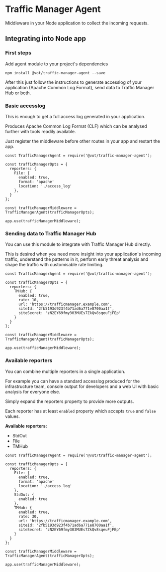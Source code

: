 # Traffic Manager Agent

Middleware in your Node application to collect the incoming requests.

## Integrating into Node app

### First steps

Add agent module to your project's dependencies

```
npm install @vot/traffic-manager-agent --save
```

After this just follow the instructions to generate accesslog of your application
(Apache Common Log Format), send data to Traffic Manager Hub or both.


### Basic accesslog

This is enough to get a full access log generated in your application.

Produces Apache Common Log Format (CLF) which can be analysed further with
tools readily available.


Just register the middleware before other routes in your app and restart the app.

```
const TrafficManagerAgent = require('@vot/traffic-manager-agent');

const trafficManagerOpts = {
  reporters: {
    File: {
      enabled: true,
      format: 'apache'
      location: './access_log'
    },
  }
};

const trafficManagerMiddleware = TrafficManagerAgent(trafficManagerOpts);

app.use(trafficManagerMiddleware);
```


### Sending data to Traffic Manager Hub

You can use this module to integrate with Traffic Manager Hub directly.

This is desired when you need more insight into your application's incoming traffic,
understand the patterns in it, perform early threat analysis and shape the traffic
with customisable rate limiting.

```
const TrafficManagerAgent = require('@vot/traffic-manager-agent');

const trafficManagerOpts = {
  reporters: {
    TMHub: {
      enabled: true,
      rate: 10,
      url: 'https://trafficmanager.example.com',
      siteId: '2fb5193d923f4b71ad6a771e8700aa1f',
      siteSecret: 'zN2EY69fmy303MUEs7ZkQv8sqeuFjFEp'
    }
  }
};

const trafficManagerMiddleware = TrafficManagerAgent(trafficManagerOpts);

app.use(trafficManagerMiddleware);
```

### Available reporters

You can combine multiple reporters in a single application.

For example you can have a standard accesslog produced for the infrastructure team,
console output for developers and a web UI with basic analysis for everyone else.

Simply expand the reporters property to provide more outputs.

Each reporter has at least `enabled` property which accepts `true` and `false` values.

**Available reporters:**

- StdOut
- File
- TMHub


```
const TrafficManagerAgent = require('@vot/traffic-manager-agent');

const trafficManagerOpts = {
  reporters: {
    File: {
      enabled: true,
      format: 'apache'
      location: './access_log'
    },
    StdOut: {
      enabled: true
    },
    TMHub: {
      enabled: true,
      rate: 30,
      url: 'https://trafficmanager.example.com',
      siteId: '2fb5193d923f4b71ad6a771e8700aa1f',
      siteSecret: 'zN2EY69fmy303MUEs7ZkQv8sqeuFjFEp'
    }
  }
};

const trafficManagerMiddleware = TrafficManagerAgent(trafficManagerOpts);

app.use(trafficManagerMiddleware);
```
